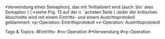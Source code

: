 •Verwendung eines Semaphors, das mit 1initialisiert wird (auch: bin¨ares Semaphor )
(→siehe Prg. 13 auf der n ¨achsten Seite )
Jeder der kritischen Abschnitte wird mit einem Eintritts- und einem Austrittsprotokoll geklammert:
⋄p-Operation: Eintrittsprotokoll
⋄v-Operation: Austrittsprotokoll

   Tags & Topics:
   #Eintritts-
   #⋄v-Operation
   #•Verwendung
   #⋄p-Operation